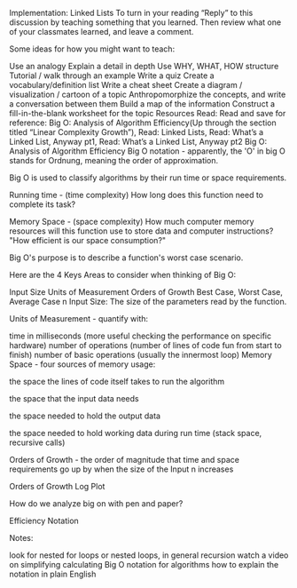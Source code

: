 Implementation: Linked Lists
To turn in your reading “Reply” to this discussion by teaching something that you learned. Then review what one of your classmates learned, and leave a comment.

Some ideas for how you might want to teach:

Use an analogy
Explain a detail in depth
Use WHY, WHAT, HOW structure
Tutorial / walk through an example
Write a quiz
Create a vocabulary/definition list
Write a cheat sheet
Create a diagram / visualization / cartoon of a topic
Anthropomorphize the concepts, and write a conversation between them
Build a map of the information
Construct a fill-in-the-blank worksheet for the topic
Resources
Read: Read and save for reference: Big O: Analysis of Algorithm Efficiency(Up through the section titled “Linear Complexity Growth”), Read: Linked Lists, Read: What’s a Linked List, Anyway pt1, Read: What’s a Linked List, Anyway pt2 Big O: Analysis of Algorithm Efficiency
Big O notation - apparently, the 'O' in big O stands for Ordnung, meaning the order of approximation.

Big O is used to classify algorithms by their run time or space requirements.

Running time - (time complexity) How long does this function need to complete its task?

Memory Space - (space complexity) How much computer memory resources will this function use to store data and computer instructions? "How efficient is our space consumption?"

Big O's purpose is to describe a function's worst case scenario.

Here are the 4 Keys Areas to consider when thinking of Big O:

Input Size
Units of Measurement
Orders of Growth
Best Case, Worst Case, Average Case
n Input Size: The size of the parameters read by the function.

Units of Measurement - quantify with:

time in milliseconds (more useful checking the performance on specific hardware)
number of operations (number of lines of code fun from start to finish)
number of basic operations (usually the innermost loop)
Memory Space - four sources of memory usage:

the space the lines of code itself takes to run the algorithm

the space that the input data needs

the space needed to hold the output data

the space needed to hold working data during run time (stack space, recursive calls)

Orders of Growth - the order of magnitude that time and space requirements go up by when the size of the Input n increases

Orders of Growth Log Plot

How do we analyze big on with pen and paper?

Efficiency Notation

Notes:

look for nested for loops
or nested loops, in general
recursion
watch a video on simplifying calculating Big O notation for algorithms
how to explain the notation in plain English
